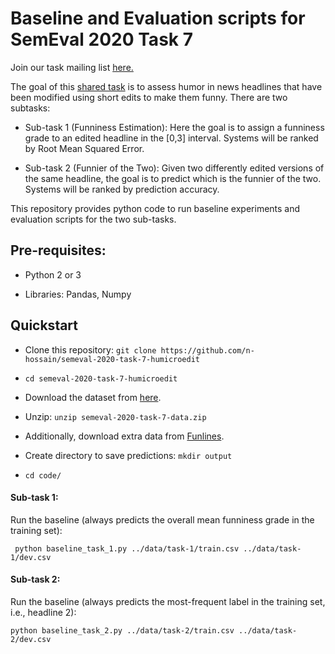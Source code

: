 # Baseline and Evaluation scripts for SemEval 2020 Task 7
Join our task mailing list <a href="https://groups.google.com/forum/#!forum/semeval-2020-task-7-all">here.</a>

The goal of this <a href="https://competitions.codalab.org/competitions/20970">shared task</a> is to assess humor in news headlines that have been modified using short edits to make them funny. There are two subtasks:

* Sub-task 1 (Funniness Estimation): Here the goal is to assign a funniness grade to an edited headline in the [0,3] interval. Systems will be ranked by Root Mean Squared Error.

* Sub-task 2 (Funnier of the Two): Given two differently edited versions of the same headline, the goal is to predict which is the funnier of the two. Systems will be ranked by prediction accuracy.

This repository provides python code to run baseline experiments and evaluation scripts for the two sub-tasks.

## Pre-requisites:
* Python 2 or 3

* Libraries: Pandas, Numpy

## Quickstart
* Clone this repository: ```git clone https://github.com/n-hossain/semeval-2020-task-7-humicroedit```

* ```cd semeval-2020-task-7-humicroedit```

* Download the dataset from <a href="https://www.cs.rochester.edu/u/nhossain/humicroedit/semeval-2020-task-7-data.zip">here</a>.

* Unzip: ```unzip semeval-2020-task-7-data.zip```

* Additionally, download extra data from <a href="https://www.cs.rochester.edu/u/nhossain/funlines.html">Funlines</a>.

* Create directory to save predictions: ```mkdir output```

* ```cd code/```

#### Sub-task 1:
Run the baseline (always predicts the overall mean funniness grade in the training set):

```
 python baseline_task_1.py ../data/task-1/train.csv ../data/task-1/dev.csv
```

#### Sub-task 2:
Run the baseline (always predicts the most-frequent label in the training set, i.e., headline 2):

```
python baseline_task_2.py ../data/task-2/train.csv ../data/task-2/dev.csv
```
